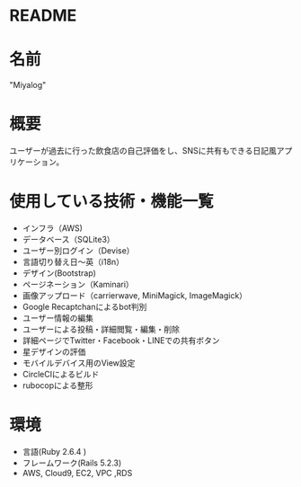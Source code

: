 # README
# 名前
"Miyalog"

# 概要
ユーザーが過去に行った飲食店の自己評価をし、SNSに共有もできる日記風アプリケーション。

# 使用している技術・機能一覧
* インフラ（AWS)
* データベース（SQLite3）
* ユーザー別ログイン（Devise）
* 言語切り替え日～英（i18n）
* デザイン(Bootstrap)
* ページネーション（Kaminari）
* 画像アップロード（carrierwave, MiniMagick, ImageMagick）
* Google Recaptchanによるbot判別
* ユーザー情報の編集
* ユーザーによる投稿・詳細閲覧・編集・削除
* 詳細ページでTwitter・Facebook・LINEでの共有ボタン
* 星デザインの評価
* モバイルデバイス用のView設定
* CircleCIによるビルド
* rubocopによる整形

# 環境
* 言語(Ruby 2.6.4 )
* フレームワーク(Rails 5.2.3)
* AWS, Cloud9, EC2, VPC ,RDS



